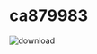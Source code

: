 # ca879983
![download](https://user-images.githubusercontent.com/128835311/228313843-7ec4d6fd-0e70-47f9-b94f-352d8283c919.png)
